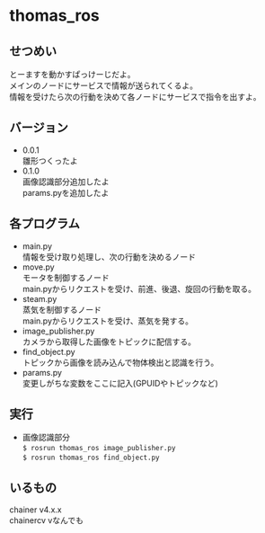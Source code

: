 # thomas_ros

## せつめい
とーますを動かすぱっけーじだよ。  
メインのノードにサービスで情報が送られてくるよ。  
情報を受けたら次の行動を決めて各ノードにサービスで指令を出すよ。

## バージョン 
* 0.0.1  
雛形つくったよ
* 0.1.0  
画像認識部分追加したよ  
params.pyを追加したよ

## 各プログラム
* main.py  
情報を受け取り処理し、次の行動を決めるノード  
* move.py  
モータを制御するノード  
main.pyからリクエストを受け、前進、後退、旋回の行動を取る。  
* steam.py  
蒸気を制御するノード  
main.pyからリクエストを受け、蒸気を発する。  
* image_publisher.py   
カメラから取得した画像をトピックに配信する。
* find_object.py  
トピックから画像を読み込んで物体検出と認識を行う。
* params.py  
変更しがちな変数をここに記入(GPUIDやトピックなど)

## 実行
* 画像認識部分  
```$ rosrun thomas_ros image_publisher.py```  
```$ rosrun thomas_ros find_object.py```

## いるもの
chainer v4.x.x  
chainercv vなんでも
